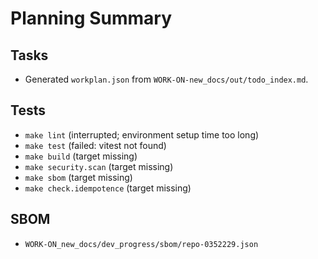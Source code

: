# Planning Summary

## Tasks
- Generated `workplan.json` from `WORK-ON-new_docs/out/todo_index.md`.

## Tests
- `make lint` (interrupted; environment setup time too long)
- `make test` (failed: vitest not found)
- `make build` (target missing)
- `make security.scan` (target missing)
- `make sbom` (target missing)
- `make check.idempotence` (target missing)

## SBOM
- `WORK-ON_new_docs/dev_progress/sbom/repo-0352229.json`
